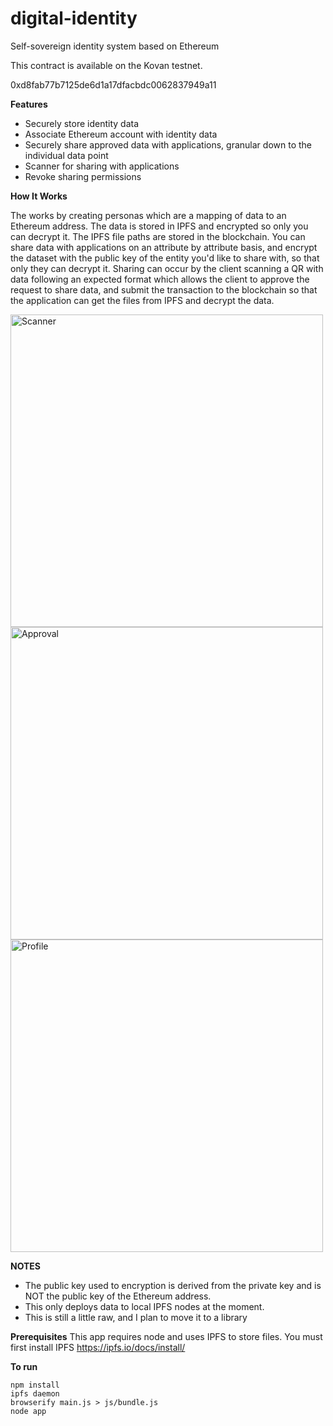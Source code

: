 # digital-identity
Self-sovereign identity system based on Ethereum

This contract is available on the Kovan testnet.  

0xd8fab77b7125de6d1a17dfacbdc0062837949a11

**Features**

* Securely store identity data
* Associate Ethereum account with identity data
* Securely share approved data with applications, granular down to the individual data point
* Scanner for sharing with applications
* Revoke sharing permissions

**How It Works**

The works by creating personas which are a mapping of data to an Ethereum address.  The data is stored in IPFS and encrypted so only you can decrypt it.  The IPFS file paths are stored in the blockchain.  You can share data with applications on an attribute by attribute basis, and encrypt the dataset with the public key of the entity you'd like to share with, so that only they can decrypt it.  Sharing can occur by the client scanning a QR with data following an expected format which allows the client to approve the request to share data, and submit the transaction to the blockchain so that the application can get the files from IPFS and decrypt the data. 

<img alt="Scanner" src="https://raw.githubusercontent.com/miller46/digital-identity/master/screenshots/Screen%20Shot%202017-07-31%20at%206.22.36%20PM.png" width=500 />
<img alt="Approval" src="https://raw.githubusercontent.com/miller46/digital-identity/master/screenshots/Screen%20Shot%202017-07-31%20at%206.21.29%20PM.png" width=500 />
<img alt="Profile" src="https://raw.githubusercontent.com/miller46/digital-identity/master/screenshots/Screen%20Shot%202017-07-31%20at%206.23.12%20PM.png" width=500 />

**NOTES**
* The public key used to encryption is derived from the private key and is NOT the public key of the Ethereum address.
* This only deploys data to local IPFS nodes at the moment.
* This is still a little raw, and I plan to move it to a library

**Prerequisites**
This app requires node and uses IPFS to store files.  You must first install IPFS https://ipfs.io/docs/install/

**To run** 

    npm install
    ipfs daemon
    browserify main.js > js/bundle.js
    node app
